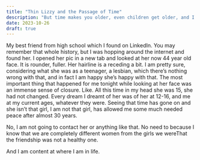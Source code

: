 ```yaml
---
title: "Thin Lizzy and the Passage of Time"
description: "But time makes you older, even children get older, and I'm getting older, too."
date: 2023-10-26
draft: true
---
```


My best friend from high school which  I found on LinkedIn. You may remember that whole history, but I was hopping around the internet and found her. I opened her pic in a new tab and looked at her now 44 year old face. It is rounder, fuller. Her hairline is a receding a bit. I am pretty sure, considering what she was as a teenager, a lesbian, which there’s nothing wrong with that, and in fact I am happy she’s happy with that. The most important thing that happened for me tonight while looking at her face was an immense sense of closure. Like. All this time in my head she was 15, she had not changed. Every dream I dreamt of her was of her at 12-16, and me at my current ages, whatever they were. Seeing that time has gone on and she isn’t that girl, I am not that girl, has allowed me some much needed peace after almost 30 years.

No, I am not going to contact her or anything like that. No need to because I know that we are completely different women from the girls we wereThat the friendship was not a healthy one. 

And I am content at where I am in life.
